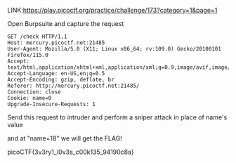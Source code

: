 LINK:https://play.picoctf.org/practice/challenge/173?category=1&page=1  

Open Burpsuite and capture the request  

```
GET /check HTTP/1.1
Host: mercury.picoctf.net:21485
User-Agent: Mozilla/5.0 (X11; Linux x86_64; rv:109.0) Gecko/20100101 Firefox/115.0
Accept: text/html,application/xhtml+xml,application/xml;q=0.9,image/avif,image/webp,*/*;q=0.8
Accept-Language: en-US,en;q=0.5
Accept-Encoding: gzip, deflate, br
Referer: http://mercury.picoctf.net:21485/
Connection: close
Cookie: name=0
Upgrade-Insecure-Requests: 1
```  

Send this request to intruder and perform a sniper attack in place of name's value  

and at "name=18" we will get the FLAG!  

picoCTF{3v3ry1_l0v3s_c00k135_94190c8a}

